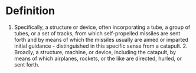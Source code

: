 # Definition

1.  Specifically, a structure or device, often incorporating a tube, a
    group of tubes, or a set of tracks, from which self-propelled
    missiles are sent forth and by means of which the missiles usually
    are aimed or imparted initial guidance - distinguished in this
    specific sense from a catapult. 2. Broadly, a structure, machine, or
    device, including the catapult, by means of which airplanes,
    rockets, or the like are directed, hurled, or sent forth.
